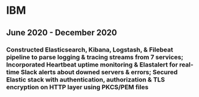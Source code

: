 # IBM
## June 2020 - December 2020
### Constructed Elasticsearch, Kibana, Logstash, & Filebeat pipeline to parse logging & tracing streams from 7 services; Incorporated Heartbeat uptime monitoring & Elastalert for real-time Slack alerts about downed servers & errors; Secured Elastic stack with authentication, authorization & TLS encryption on HTTP layer using PKCS/PEM files
